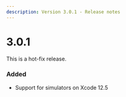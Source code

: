 ```yaml
---
description: Version 3.0.1 - Release notes
---
```


# 3.0.1

This is a hot-fix release.

### Added

* Support for simulators on Xcode 12.5







